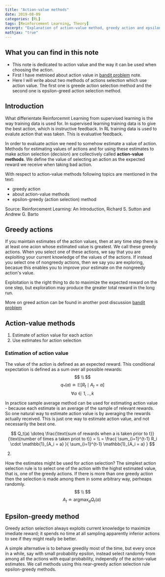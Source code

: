 ```yaml
---
title: "Action-value methods"
date: 2019-08-09
categories: [RL]
tags: [Reinforcement Learning, Theory]
excerpt: "Explanation of action-value method, greedy action and epsilon greed method"
mathjax: "true"
---
```


## What you can find in this note

 * This note is dedicated to action value and the way it can be used when choosing the action. 
 * First I have metnioed about action value in [bandit problem](http://www.damiankolmas.com/rl/Bandit-problem/) note. 
 * Here I will write about two methods of actions selection which use action value. The first one is greede action selection method and the second one is epsilon-greed action selection method.

## Introduction

What differientate Reinforcemnt Learning from supervised learning is the way training data is used for. In supervised learning training data is to give the best action, which is instructive feedback. In RL training data is used to evalute action that was taken. This is evaluative feedback.

In order to evaluate action we need to somehow estimate a value of action. Methods for estimating values of actions and for using these estimates to make action selection (decision) are collectively called **action-value methods**.
We define the value of selecting an action as the expected reward we receive when taking bad action.

With respect to action-value methods following topics are mentioned in the text:
* greedy action
* about action-value methods
* epsilon-greedy (action selection) method

Source: Reinforcement Learning: An Introduction, Richard S. Sutton and Andrew G. Barto

## Greedy actions
If you maintain estimates of the action values, then at any time step there is at least one acion whose estimated value is greatest. We call these greedy actions. When you select one of these actions, we say that you are exploiting your current knowledge of the values of the actions. If instead you select one of nongreedy actions, then we say you are exploring, becasue this enables you to improve your estimate on the nongreedy action's value. 

Exploitation is the right thing to do to maximize the expected reward on the one step, but exploration may produce the greater total reward in the long run. 

More on greed action can be found in another post discussion [bandit problem](http://www.damiankolmas.com/rl/Bandit-problem/)

## Action-value methods
1. Estimate of action value for each action
2. Use estimates for action selection


### Estimation of action value
The value of the action is defined as an expected reward. This conditional expectation is defined as a sum over all possible rewards: 
$$ \\ $$
$$ q_*(a) \doteq \mathbb{E}[R_t \mid A_t = a ] $$   $$ \forall a \in {1,..,k} $$

In practice sample average method can be used for estimating action value - because each estimate is an average of the sample of relevant rewards. So one natural way to estimate action value is by averaging the rewards actually received. This is just one way to estimate action value, and not necessarily the best one. 

$$ Q_t(a) \doteq \frac{\text{sum of rewards when a is taken prior to t}}{\text{number of times a taken priot to t}} = \\
   = \frac{ \sum_{i=1}^{t-1} R_i \cdot \mathbb{1}_{A_i = a} }{ \sum_{i=1}^{t-1} \mathbb{1}_{A_i = a} } $$

2.
How the estimates might be used for action selection?
The simplest action selection rule is to select one of the action with the highst estimated value, that is, one of the greedy actions. If there is more than one greedy action then the selection is made among them in some arbitrary way, perheaps randomly. 
$$ \\ $$
$$ A_t \doteq \text{argmax}_a Q_t(a)\ $$

## Epsilon-greedy method
Greedy action selection always exploits current knowledge to maximize imediate reward; it spends no time at all sampling apparently inferior actions to see if they might really be better.

A simple alternative is to behave greedily most of the time, but every once in a while, say with small probability epsilon, instead select randomly from among all the actions with equal probability, independly of the acton-value estimates. We call methods using this near-greedy action selection rule epsilon-greedy methods.


